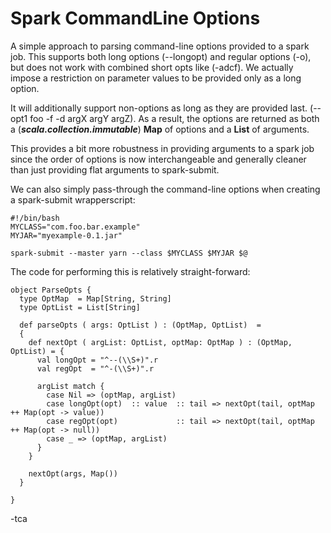 Spark CommandLine Options
==========================

A simple approach to parsing command-line options provided to a spark job. This supports both long options (--longopt) and regular options (-o), but does not work with combined short opts like (-adcf). We actually impose a restriction on parameter values to be provided only as a long option. 

It will additionally support non-options as long as they are provided last. (--opt1 foo -f -d argX argY argZ). As a result, the options are returned as both a (***scala.collection.immutable***) **Map** of options and a **List** of arguments.

This provides a bit more robustness in providing arguments to a spark job since the order of options is now interchangeable and generally cleaner than just providing flat arguments to spark-submit. 

We can also simply pass-through the command-line options when creating a spark-submit wrapperscript:

```
#!/bin/bash
MYCLASS="com.foo.bar.example"
MYJAR="myexample-0.1.jar"

spark-submit --master yarn --class $MYCLASS $MYJAR $@
```

The code for performing this is relatively straight-forward:

```
object ParseOpts {
  type OptMap  = Map[String, String]
  type OptList = List[String]
  
  def parseOpts ( args: OptList ) : (OptMap, OptList)  = 
  {
    def nextOpt ( argList: OptList, optMap: OptMap ) : (OptMap, OptList) = {
      val longOpt = "^--(\\S+)".r
      val regOpt  = "^-(\\S+)".r

      argList match {
        case Nil => (optMap, argList)
        case longOpt(opt)  :: value  :: tail => nextOpt(tail, optMap ++ Map(opt -> value))
        case regOpt(opt)             :: tail => nextOpt(tail, optMap ++ Map(opt -> null))
        case _ => (optMap, argList)
      }
    }
    
    nextOpt(args, Map())
  }

}
```


-tca



